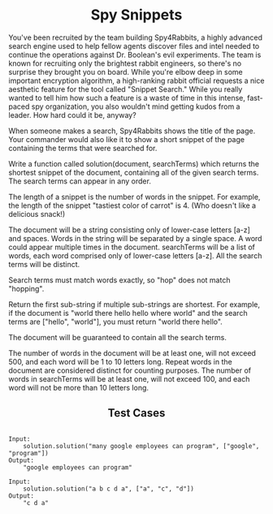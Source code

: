 <h1 align= "center"><b>Spy Snippets</b></h1>

You've been recruited by the team building Spy4Rabbits, a highly advanced search engine used to help fellow agents discover files and intel needed to continue the operations against Dr. Boolean's evil experiments. The team is known for recruiting only the brightest rabbit engineers, so there's no surprise they brought you on board. While you're elbow deep in some important encryption algorithm, a high-ranking rabbit official requests a nice aesthetic feature for the tool called "Snippet Search." While you really wanted to tell him how such a feature is a waste of time in this intense, fast-paced spy organization, you also wouldn't mind getting kudos from a leader. How hard could it be, anyway?

When someone makes a search, Spy4Rabbits shows the title of the page. Your commander would also like it to show a short snippet of the page containing the terms that were searched for.

Write a function called solution(document, searchTerms) which returns the shortest snippet of the document, containing all of the given search terms. The search terms can appear in any order.

The length of a snippet is the number of words in the snippet. For example, the length of the snippet "tastiest color of carrot" is 4. (Who doesn't like a delicious snack!)

The document will be a string consisting only of lower-case letters [a-z] and spaces. Words in the string will be separated by a single space. A word could appear multiple times in the document.
searchTerms will be a list of words, each word comprised only of lower-case letters [a-z]. All the search terms will be distinct.

Search terms must match words exactly, so "hop" does not match "hopping".

Return the first sub-string if multiple sub-strings are shortest. For example, if the document is "world there hello hello where world" and the search terms are ["hello", "world"], you must return "world there hello".

The document will be guaranteed to contain all the search terms.

The number of words in the document will be at least one, will not exceed 500, and each word will be 1 to 10 letters long. Repeat words in the document are considered distinct for counting purposes.
The number of words in searchTerms will be at least one, will not exceed 100, and each word will not be more than 10 letters long.

<h2 align= "center"><b>Test Cases</b></h2>

```

Input:
    solution.solution("many google employees can program", ["google", "program"])
Output:
    "google employees can program"

Input:
    solution.solution("a b c d a", ["a", "c", "d"])
Output:
    "c d a"

```
